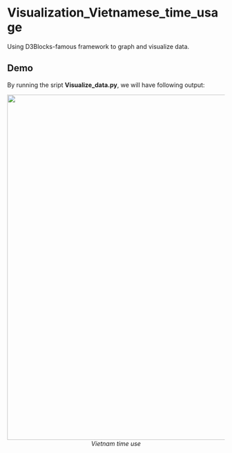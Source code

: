 # Visualization_Vietnamese_time_usage
Using D3Blocks-famous framework to graph and visualize data.

## Demo
By running the sript **Visualize_data.py**, we will have following output:
<p align="center">
  <img src="demo.gif" width=800><br/>
  <i>Vietnam time use</i>
</p>
